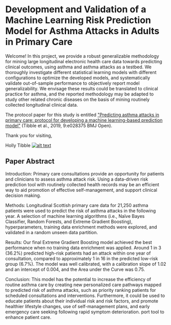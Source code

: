 <!-- Grab your social icons from https://github.com/carlsednaoui/gitsocial -->

# Development and Validation of a Machine Learning Risk Prediction Model for Asthma Attacks in Adults in Primary Care


Welcome!  In this project,  we provide a robust generalizable methodology for mining large longitudinal electronic health care data towards predicting clinical outcomes, using asthma and asthma attacks as a testbed. We thoroughly investigate different statistical learning models with different configurations to optimize the developed models, and systematically validate out-of-sample performance to objectively report model generalizability. We envisage these results could be translated to clinical practice for asthma, and the reported methodology may be adapted to study other related chronic diseases on the basis of mining routinely collected longitudinal clinical data.

The protocol paper for this study is entitled ["Predicting asthma attacks in primary care: protocol for developing a machine learning-based prediction model"](https://bmjopen.bmj.com/content/9/7/e028375) (Tibble et al., 2019, 9:e028375 BMJ Open).

Thank you for visiting,

Holly Tibble [![alt text][1.2]][1]



## Paper Abstract
Introduction:
Primary care consultations provide an opportunity for patients and clinicians to assess asthma attack risk. Using a data-driven risk prediction tool with routinely collected health records may be an efficient way to aid promotion of effective self-management, and support clinical decision making. 

Methods:
Longitudinal Scottish primary care data for 21,250 asthma patients were used to predict the risk of asthma attacks in the following year.  A selection of machine learning algorithms (i.e., Naïve Bayes Classifier, Random Forests, and Extreme Gradient Boosting), hyperparameters, training data enrichment methods were explored, and validated in a random unseen data partition. 

Results:
Our final Extreme Gradient Boosting model achieved the best performance when no training data enrichment was applied. Around 1 in 3 (36.2%) predicted high-risk patients had an attack within one year of consultation, compared to approximately 1 in 16 in the predicted low-risk group (6.7%).  The model was well calibrated, with a calibration slope of 1.02 and an intercept of 0.004, and the Area under the Curve was 0.75.

Conclusion:
This model has the potential to increase the efficiency of routine asthma care by creating new personalized care pathways mapped to predicted risk of asthma attacks, such as priority ranking patients for scheduled consultations and interventions. Furthermore, it could be used to educate patients about their individual risk and risk factors, and promote healthier lifestyle changes, use of self-management plans, and early emergency care seeking following rapid symptom deterioration. 
port tool to enhance patient care. 


[1]: https://twitter.com/HollyTibble
[1.2]: http://i.imgur.com/wWzX9uB.png

